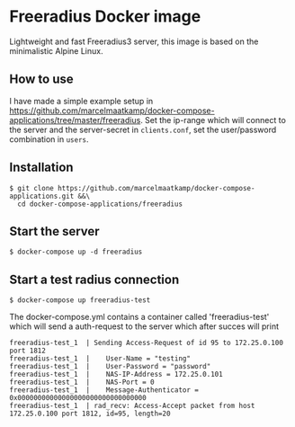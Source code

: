# Freeradius Docker image

Lightweight and fast Freeradius3 server, this image is based on the minimalistic Alpine Linux. 

## How to use 

I have made a simple example setup in https://github.com/marcelmaatkamp/docker-compose-applications/tree/master/freeradius.  Set the ip-range which will connect to the server and the server-secret in `clients.conf`, set the user/password combination in `users`. 

## Installation
```
$ git clone https://github.com/marcelmaatkamp/docker-compose-applications.git &&\
  cd docker-compose-applications/freeradius
```

## Start the server
```
$ docker-compose up -d freeradius
```

## Start a test radius connection
```
$ docker-compose up freeradius-test
```
The docker-compose.yml contains a container called 'freeradius-test' which will send a auth-request to the server which after succes will print
```
freeradius-test_1  | Sending Access-Request of id 95 to 172.25.0.100 port 1812
freeradius-test_1  | 	User-Name = "testing"
freeradius-test_1  | 	User-Password = "password"
freeradius-test_1  | 	NAS-IP-Address = 172.25.0.101
freeradius-test_1  | 	NAS-Port = 0
freeradius-test_1  | 	Message-Authenticator = 0x00000000000000000000000000000000
freeradius-test_1  | rad_recv: Access-Accept packet from host 172.25.0.100 port 1812, id=95, length=20
```

